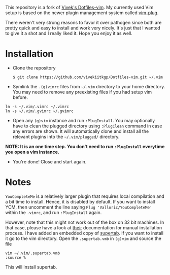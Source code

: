This repository is a fork of [Vivek's Dotfiles-vim](https://github.com/vivekiitkgp/Dotfiles-vim).
My currently used Vim setup is based on the newer plugin management system
called [vim-plug](https://github.com/junegunn/vim-plug).

There weren't very strong reasons to favor it over pathogen since both are
pretty quick and easy to install and work very nicely. It's just that I wanted
to give it a shot and I really liked it. Hope you enjoy it as well.


Installation
============

* Clone the repository

  ```$ git clone https://github.com/vivekiitkgp/Dotfiles-vim.git ~/.vim```

* Symlink the `.(g)vimrc` files from `~/.vim` directory to your home directory.
  You may need to remove any preexisting files if you had setup vim before.

```
ln -s ~/.vim/.vimrc ~/.vimrc
ln -s ~/.vim/.gvimrc ~/.gvimrc
```

* Open any `(g)vim` instance and run `:PlugInstall`. You may optionally have to
  clean the plugged directory using `:PlugClean` command in case any errors are
  shown. It will automatically clone and install all the relevant plugins into
  the `~/.vim/plugged/` directory.

**NOTE: It is an one time step. You don't need to run `:PlugInstall` everytime
you open a vim instance.**

*  You're done! Close and start again.


Notes
=====

`YouCompleteMe` is a relatively larger plugin that requires local compilation
and a bit time to install. Hence, it is disabled by default. If you want to
install YCM, then uncomment the line saying `Plug 'Valloric/YouCompleteMe'`
within the `.vimrc`, and run `:PlugInstall` again.

However, note that this might not work out of the box on 32 bit machines. In
that case, please have a look at
[their](https://github.com/junegunn/vim-plug#post-update-hooks) documentation
for manual installation process.
I have added an embedded copy of [supertab](https://github.com/ervandew/supertab).
If you want to install it go to the vim directory.
Open the `.supertab.vmb` in `(g)vim` and source the file
```
vim ~/.vim/.supertab.vmb
:source %
```
This will install supertab.

